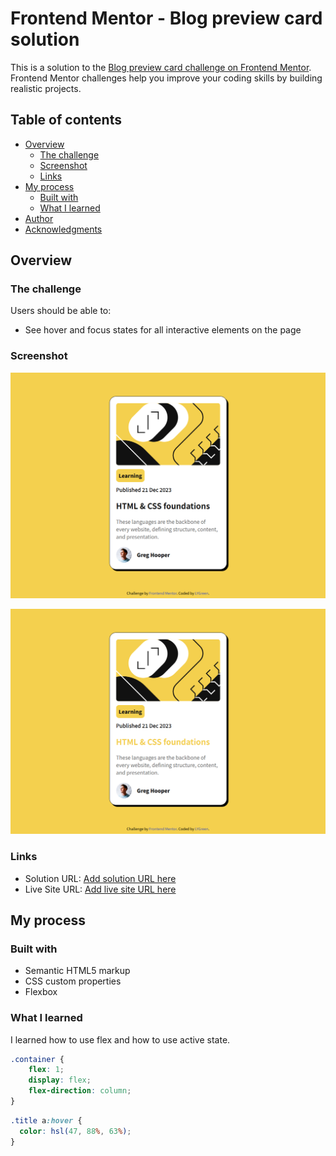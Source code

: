 # Frontend Mentor - Blog preview card solution

This is a solution to the [Blog preview card challenge on Frontend Mentor](https://www.frontendmentor.io/challenges/blog-preview-card-ckPaj01IcS). Frontend Mentor challenges help you improve your coding skills by building realistic projects. 

## Table of contents

- [Overview](#overview)
  - [The challenge](#the-challenge)
  - [Screenshot](#screenshot)
  - [Links](#links)
- [My process](#my-process)
  - [Built with](#built-with)
  - [What I learned](#what-i-learned)
- [Author](#author)
- [Acknowledgments](#acknowledgments)

## Overview

### The challenge

Users should be able to:

- See hover and focus states for all interactive elements on the page

### Screenshot

![](./screenshot.png)

![](./screenshot2.png)

### Links

- Solution URL: [Add solution URL here](https://www.frontendmentor.io/solutions/a-solution-using-html-and-css-VXpKDynr8c)
- Live Site URL: [Add live site URL here](https://lygreen.github.io/Blog-preview-card)

## My process

### Built with

- Semantic HTML5 markup
- CSS custom properties
- Flexbox

### What I learned

I learned how to use flex and how to use active state.

```css
.container {
    flex: 1;
    display: flex;
    flex-direction: column;
}
```

```css
.title a:hover {
  color: hsl(47, 88%, 63%);
}
```
